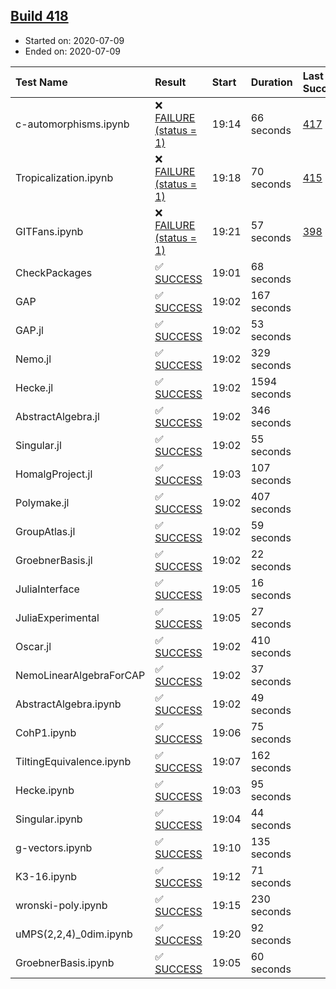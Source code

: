 ## [Build 418](https://oscarci.mathematik.uni-kl.de/job/oscar-stable/418/)

* Started on: 2020-07-09
* Ended on: 2020-07-09

| Test Name    | Result | Start | Duration | Last Success | First Failure |
|:-------------|:-------|:------|:---------|:-------------|:--------------|
| c-automorphisms.ipynb | ❌ [FAILURE (status = 1)](https://oscarci.mathematik.uni-kl.de/job/oscar-stable/418/artifact/logs/build-418/c-automorphisms.ipynb.log) | 19:14 | 66 seconds | [417](https://oscarci.mathematik.uni-kl.de/job/oscar-stable/417/) | [418](https://oscarci.mathematik.uni-kl.de/job/oscar-stable/418/) |
| Tropicalization.ipynb | ❌ [FAILURE (status = 1)](https://oscarci.mathematik.uni-kl.de/job/oscar-stable/418/artifact/logs/build-418/Tropicalization.ipynb.log) | 19:18 | 70 seconds | [415](https://oscarci.mathematik.uni-kl.de/job/oscar-stable/415/) | [416](https://oscarci.mathematik.uni-kl.de/job/oscar-stable/416/) |
| GITFans.ipynb | ❌ [FAILURE (status = 1)](https://oscarci.mathematik.uni-kl.de/job/oscar-stable/418/artifact/logs/build-418/GITFans.ipynb.log) | 19:21 | 57 seconds | [398](https://oscarci.mathematik.uni-kl.de/job/oscar-stable/398/) | [399](https://oscarci.mathematik.uni-kl.de/job/oscar-stable/399/) |
| CheckPackages | ✅ [SUCCESS](https://oscarci.mathematik.uni-kl.de/job/oscar-stable/418/artifact/logs/build-418/CheckPackages.log) | 19:01 | 68 seconds |  |  |
| GAP | ✅ [SUCCESS](https://oscarci.mathematik.uni-kl.de/job/oscar-stable/418/artifact/logs/build-418/GAP.log) | 19:02 | 167 seconds |  |  |
| GAP.jl | ✅ [SUCCESS](https://oscarci.mathematik.uni-kl.de/job/oscar-stable/418/artifact/logs/build-418/GAP.jl.log) | 19:02 | 53 seconds |  |  |
| Nemo.jl | ✅ [SUCCESS](https://oscarci.mathematik.uni-kl.de/job/oscar-stable/418/artifact/logs/build-418/Nemo.jl.log) | 19:02 | 329 seconds |  |  |
| Hecke.jl | ✅ [SUCCESS](https://oscarci.mathematik.uni-kl.de/job/oscar-stable/418/artifact/logs/build-418/Hecke.jl.log) | 19:02 | 1594 seconds |  |  |
| AbstractAlgebra.jl | ✅ [SUCCESS](https://oscarci.mathematik.uni-kl.de/job/oscar-stable/418/artifact/logs/build-418/AbstractAlgebra.jl.log) | 19:02 | 346 seconds |  |  |
| Singular.jl | ✅ [SUCCESS](https://oscarci.mathematik.uni-kl.de/job/oscar-stable/418/artifact/logs/build-418/Singular.jl.log) | 19:02 | 55 seconds |  |  |
| HomalgProject.jl | ✅ [SUCCESS](https://oscarci.mathematik.uni-kl.de/job/oscar-stable/418/artifact/logs/build-418/HomalgProject.jl.log) | 19:03 | 107 seconds |  |  |
| Polymake.jl | ✅ [SUCCESS](https://oscarci.mathematik.uni-kl.de/job/oscar-stable/418/artifact/logs/build-418/Polymake.jl.log) | 19:02 | 407 seconds |  |  |
| GroupAtlas.jl | ✅ [SUCCESS](https://oscarci.mathematik.uni-kl.de/job/oscar-stable/418/artifact/logs/build-418/GroupAtlas.jl.log) | 19:02 | 59 seconds |  |  |
| GroebnerBasis.jl | ✅ [SUCCESS](https://oscarci.mathematik.uni-kl.de/job/oscar-stable/418/artifact/logs/build-418/GroebnerBasis.jl.log) | 19:02 | 22 seconds |  |  |
| JuliaInterface | ✅ [SUCCESS](https://oscarci.mathematik.uni-kl.de/job/oscar-stable/418/artifact/logs/build-418/JuliaInterface.log) | 19:05 | 16 seconds |  |  |
| JuliaExperimental | ✅ [SUCCESS](https://oscarci.mathematik.uni-kl.de/job/oscar-stable/418/artifact/logs/build-418/JuliaExperimental.log) | 19:05 | 27 seconds |  |  |
| Oscar.jl | ✅ [SUCCESS](https://oscarci.mathematik.uni-kl.de/job/oscar-stable/418/artifact/logs/build-418/Oscar.jl.log) | 19:02 | 410 seconds |  |  |
| NemoLinearAlgebraForCAP | ✅ [SUCCESS](https://oscarci.mathematik.uni-kl.de/job/oscar-stable/418/artifact/logs/build-418/NemoLinearAlgebraForCAP.log) | 19:02 | 37 seconds |  |  |
| AbstractAlgebra.ipynb | ✅ [SUCCESS](https://oscarci.mathematik.uni-kl.de/job/oscar-stable/418/artifact/logs/build-418/AbstractAlgebra.ipynb.log) | 19:02 | 49 seconds |  |  |
| CohP1.ipynb | ✅ [SUCCESS](https://oscarci.mathematik.uni-kl.de/job/oscar-stable/418/artifact/logs/build-418/CohP1.ipynb.log) | 19:06 | 75 seconds |  |  |
| TiltingEquivalence.ipynb | ✅ [SUCCESS](https://oscarci.mathematik.uni-kl.de/job/oscar-stable/418/artifact/logs/build-418/TiltingEquivalence.ipynb.log) | 19:07 | 162 seconds |  |  |
| Hecke.ipynb | ✅ [SUCCESS](https://oscarci.mathematik.uni-kl.de/job/oscar-stable/418/artifact/logs/build-418/Hecke.ipynb.log) | 19:03 | 95 seconds |  |  |
| Singular.ipynb | ✅ [SUCCESS](https://oscarci.mathematik.uni-kl.de/job/oscar-stable/418/artifact/logs/build-418/Singular.ipynb.log) | 19:04 | 44 seconds |  |  |
| g-vectors.ipynb | ✅ [SUCCESS](https://oscarci.mathematik.uni-kl.de/job/oscar-stable/418/artifact/logs/build-418/g-vectors.ipynb.log) | 19:10 | 135 seconds |  |  |
| K3-16.ipynb | ✅ [SUCCESS](https://oscarci.mathematik.uni-kl.de/job/oscar-stable/418/artifact/logs/build-418/K3-16.ipynb.log) | 19:12 | 71 seconds |  |  |
| wronski-poly.ipynb | ✅ [SUCCESS](https://oscarci.mathematik.uni-kl.de/job/oscar-stable/418/artifact/logs/build-418/wronski-poly.ipynb.log) | 19:15 | 230 seconds |  |  |
| uMPS(2,2,4)_0dim.ipynb | ✅ [SUCCESS](https://oscarci.mathematik.uni-kl.de/job/oscar-stable/418/artifact/logs/build-418/uMPS-2-2-4-_0dim.ipynb.log) | 19:20 | 92 seconds |  |  |
| GroebnerBasis.ipynb | ✅ [SUCCESS](https://oscarci.mathematik.uni-kl.de/job/oscar-stable/418/artifact/logs/build-418/GroebnerBasis.ipynb.log) | 19:05 | 60 seconds |  |  |
